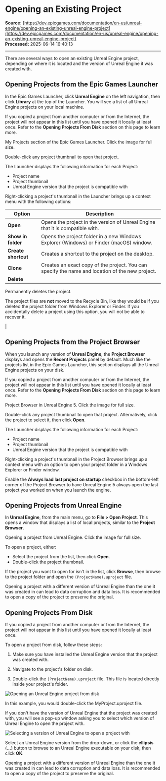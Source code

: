 # Opening an Existing Project

**Source:** [https://dev.epicgames.com/documentation/en-us/unreal-engine/opening-an-existing-unreal-engine-project](https://dev.epicgames.com/documentation/en-us/unreal-engine/opening-an-existing-unreal-engine-project)  
**Processed:** 2025-06-14 16:40:13

---

There are several ways to open an existing Unreal Engine project, depending on where it is located and the version of Unreal Engine it was created with.

## Opening Projects from the Epic Games Launcher

In the Epic Games Launcher, click **Unreal Engine** on the left navigation, then click **Library** at the top of the Launcher. You will see a list of all Unreal Engine projects on your local machine.

If you copied a project from another computer or from the Internet, the project will not appear in this list until you have opened it locally at least once. Refer to the **Opening Projects From Disk** section on this page to learn more.

My Projects section of the Epic Games Launcher. Click the image for full size.

Double-click any project thumbnail to open that project.

The Launcher displays the following information for each Project:

-   Project name
-   Project thumbnail
-   Unreal Engine version that the project is compatible with

Right-clicking a project's thumbnail in the Launcher brings up a context menu with the following options:

| **Option** | **Description** |
| --- | --- |
| **Open** | Opens the project in the version of Unreal Engine that it is compatible with. |
| **Show in folder** | Opens the project folder in a new Windows Explorer (Windows) or Finder (macOS) window. |
| **Create shortcut** | Creates a shortcut to the project on the desktop. |
| **Clone** | Creates an exact copy of the project. You can specify the name and location of the new project. |
| **Delete** | 
Permanently deletes the project.

The project files are **not** moved to the Recycle Bin, like they would be if you deleted the project folder from Windows Explorer or Finder. If you accidentally delete a project using this option, you will not be able to recover it.



 |

## Opening Projects from the Project Browser

When you launch any version of **Unreal Engine**, the **Project Browser** displays and opens the **Recent Projects** panel by default. Much like the projects list in the Epic Games Launcher, this section displays all the Unreal Engine projects on your disk.

If you copied a project from another computer or from the Internet, the project will not appear in this list until you have opened it locally at least once. Refer to the **Opening Projects From Disk** section on this page to learn more.

Project Browser in Unreal Engine 5. Click the image for full size.

Double-click any project thumbnail to open that project. Alternatively, click the project to select it, then click **Open**.

The Launcher displays the following information for each Project:

-   Project name
-   Project thumbnail
-   Unreal Engine version that the project is compatible with

Right-clicking a project's thumbnail in the Project Browser brings up a context menu with an option to open your project folder in a Windows Explorer or Finder window.

Enable the **Always load last project on startup** checkbox in the bottom-left corner of the Project Browser to have Unreal Engine 5 always open the last project you worked on when you launch the engine.

## Opening Projects from Unreal Engine

In **Unreal Engine**, from the main menu, go to **File > Open Project**. This opens a window that displays a list of local projects, similar to the **Project Browser**.

Opening a project from Unreal Engine. Click the image for full size.

To open a project, either:

-   Select the project from the list, then click **Open**.
-   Double-click the project thumbnail.

If the project you want to open for isn't in the list, click **Browse**, then browse to the project folder and open the `(ProjectName).uproject` file.

Opening a project with a different version of Unreal Engine than the one it was created in can lead to data corruption and data loss. It is recommended to open a copy of the project to preserve the original.

## Opening Projects From Disk

If you copied a project from another computer or from the Internet, the project will not appear in this list until you have opened it locally at least once.

To open a project from disk, follow these steps:

1.  Make sure you have installed the Unreal Engine version that the project was created with.
    
2.  Navigate to the project's folder on disk.
    
3.  Double-click the `(ProjectName).uproject` file. This file is located directly inside your project's folder.
    

![Opening an Unreal Engine project from disk](https://d1iv7db44yhgxn.cloudfront.net/documentation/images/4beffea5-7abc-415d-a80d-ba2f36c91756/open-project-from-disk.png)

In this example, you would double-click the MyProject.uproject file.

If you don't have the version of Unreal Engine that the project was created with, you will see a pop-up window asking you to select which version of Unreal Engine to open the project with.

![Selecting a version of Unreal Engine to open a project with](https://d1iv7db44yhgxn.cloudfront.net/documentation/images/a471884b-cbca-413c-8807-8bfc9e132a43/select-ue-version.png)

Select an Unreal Engine version from the drop-down, or click the **ellipsis** (**...**) button to browse to an Unreal Engine executable on your disk, then click **OK**.

Opening a project with a different version of Unreal Engine than the one it was created in can lead to data corruption and data loss. It is recommended to open a copy of the project to preserve the original.